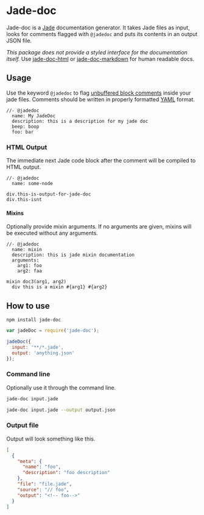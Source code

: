 # Jade-doc
Jade-doc is a [Jade](http://www.jade-lang.com) documentation generator. It takes Jade files as input, looks for comments flagged with `@jadedoc` and puts its contents in an output JSON file. 

_This package does not provide a styled interface for the documentation itself._ Use [jade-doc-html](https://github.com/Aratramba/jade-doc-html) or [jade-doc-markdown](https://github.com/Aratramba/jade-doc-markdown) for human readable docs.


## Usage
Use the keyword `@jadedoc` to flag [unbuffered block comments](http://jade-lang.com/reference/comments/) inside your jade files. Comments should be written in properly formatted [YAML](http://en.wikipedia.org/wiki/YAML) format.

```jade
//- @jadedoc
  name: My JadeDoc
  description: this is a description for my jade doc
  beep: boop
  foo: bar
```


### HTML Output
The immediate next Jade code block after the comment will be compiled to HTML output.

```jade
//- @jadedoc
  name: some-node

div.this-is-output-for-jade-doc
div.this-isnt
```


#### Mixins
Optionally provide mixin arguments. If no arguments are given, mixins will be executed without any arguments.

```jade
//- @jadedoc
  name: mixin
  description: this is jade mixin documentation
  arguments: 
    arg1: foo
    arg2: faa

mixin doc3(arg1, arg2)
  div this is a mixin #{arg1} #{arg2}
```


## How to use
`npm install jade-doc`

```js
var jadeDoc = require('jade-doc');

jadeDoc({
  input: '**/*.jade',
  output: 'anything.json'
});
```



### Command line
Optionally use it through the command line.

```bash
jade-doc input.jade
```

```bash
jade-doc input.jade --output output.json
```


### Output file
Output will look something like this.

```json
[
  {
    "meta": {
      "name": "foo",
      "description": "foo description"
    },
    "file": "file.jade",
    "source": "// foo",
    "output": "<!-- foo-->"
  }
]
```

